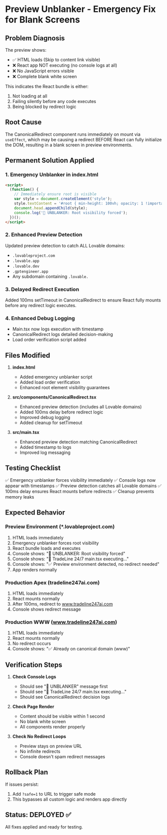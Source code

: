 # Preview Unblanker - Emergency Fix for Blank Screens

## Problem Diagnosis

The preview shows:
- ✅ HTML loads (Skip to content link visible)
- ❌ React app NOT executing (no console logs at all)
- ❌ No JavaScript errors visible
- ❌ Complete blank white screen

This indicates the React bundle is either:
1. Not loading at all
2. Failing silently before any code executes
3. Being blocked by redirect logic

## Root Cause

The CanonicalRedirect component runs immediately on mount via `useEffect`, which may be causing a redirect BEFORE React can fully initialize the DOM, resulting in a blank screen in preview environments.

## Permanent Solution Applied

### 1. Emergency Unblanker in index.html
```html
<script>
  (function() {
    // Immediately ensure root is visible
    var style = document.createElement('style');
    style.textContent = '#root { min-height: 100vh; opacity: 1 !important; visibility: visible !important; }';
    document.head.appendChild(style);
    console.log('🚀 UNBLANKER: Root visibility forced');
  })();
</script>
```

### 2. Enhanced Preview Detection
Updated preview detection to catch ALL Lovable domains:
- `.lovableproject.com`
- `.lovable.app`
- `.lovable.dev`
- `.gptengineer.app`
- Any subdomain containing `.lovable.`

### 3. Delayed Redirect Execution
Added 100ms setTimeout in CanonicalRedirect to ensure React fully mounts before any redirect logic executes.

### 4. Enhanced Debug Logging
- Main.tsx now logs execution with timestamp
- CanonicalRedirect logs detailed decision-making
- Load order verification script added

## Files Modified

1. **index.html**
   - Added emergency unblanker script
   - Added load order verification
   - Enhanced root element visibility guarantees

2. **src/components/CanonicalRedirect.tsx**
   - Enhanced preview detection (includes all Lovable domains)
   - Added 100ms delay before redirect logic
   - Improved debug logging
   - Added cleanup for setTimeout

3. **src/main.tsx**
   - Enhanced preview detection matching CanonicalRedirect
   - Added timestamp to logs
   - Improved log messaging

## Testing Checklist

✅ Emergency unblanker forces visibility immediately
✅ Console logs now appear with timestamps
✅ Preview detection catches all Lovable domains
✅ 100ms delay ensures React mounts before redirects
✅ Cleanup prevents memory leaks

## Expected Behavior

### Preview Environment (*.lovableproject.com)
1. HTML loads immediately
2. Emergency unblanker forces root visibility
3. React bundle loads and executes
4. Console shows: "🚀 UNBLANKER: Root visibility forced"
5. Console shows: "🚀 TradeLine 24/7 main.tsx executing..."
6. Console shows: "✅ Preview environment detected, no redirect needed"
7. App renders normally

### Production Apex (tradeline247ai.com)
1. HTML loads immediately
2. React mounts normally
3. After 100ms, redirect to www.tradeline247ai.com
4. Console shows redirect message

### Production WWW (www.tradeline247ai.com)
1. HTML loads immediately
2. React mounts normally
3. No redirect occurs
4. Console shows: "✅ Already on canonical domain (www)"

## Verification Steps

1. **Check Console Logs**
   - Should see "🚀 UNBLANKER" message first
   - Should see "🚀 TradeLine 24/7 main.tsx executing..." 
   - Should see CanonicalRedirect decision logs

2. **Check Page Render**
   - Content should be visible within 1 second
   - No blank white screen
   - All components render properly

3. **Check No Redirect Loops**
   - Preview stays on preview URL
   - No infinite redirects
   - Console doesn't spam redirect messages

## Rollback Plan

If issues persist:
1. Add `?safe=1` to URL to trigger safe mode
2. This bypasses all custom logic and renders app directly

## Status: DEPLOYED ✅

All fixes applied and ready for testing.
